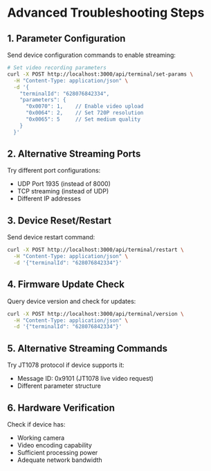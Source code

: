 # Advanced Troubleshooting Steps

## 1. Parameter Configuration

Send device configuration commands to enable streaming:

```bash
# Set video recording parameters
curl -X POST http://localhost:3000/api/terminal/set-params \
  -H "Content-Type: application/json" \
  -d '{
    "terminalId": "628076842334",
    "parameters": {
      "0x0070": 1,    // Enable video upload
      "0x0064": 2,    // Set 720P resolution
      "0x0065": 5     // Set medium quality
    }
  }'
```

## 2. Alternative Streaming Ports

Try different port configurations:

- UDP Port 1935 (instead of 8000)
- TCP streaming (instead of UDP)
- Different IP addresses

## 3. Device Reset/Restart

Send device restart command:

```bash
curl -X POST http://localhost:3000/api/terminal/restart \
  -H "Content-Type: application/json" \
  -d '{"terminalId": "628076842334"}'
```

## 4. Firmware Update Check

Query device version and check for updates:

```bash
curl -X POST http://localhost:3000/api/terminal/version \
  -H "Content-Type: application/json" \
  -d '{"terminalId": "628076842334"}'
```

## 5. Alternative Streaming Commands

Try JT1078 protocol if device supports it:

- Message ID: 0x9101 (JT1078 live video request)
- Different parameter structure

## 6. Hardware Verification

Check if device has:

- Working camera
- Video encoding capability
- Sufficient processing power
- Adequate network bandwidth
